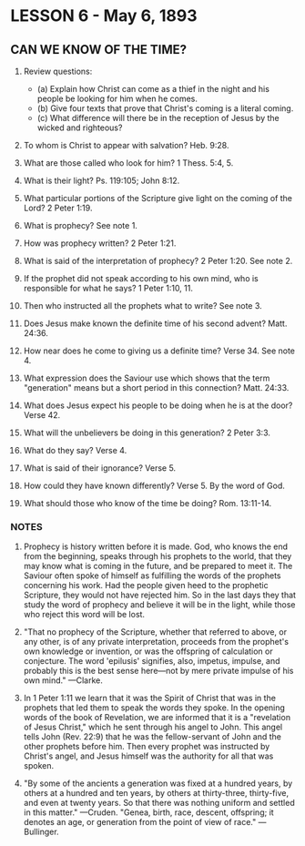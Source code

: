 # LESSON 6 - May 6, 1893
## CAN WE KNOW OF THE TIME?

1. Review questions:
   - (a) Explain how Christ can come as a thief in the night and his people be looking for him when he comes.
   - (b) Give four texts that prove that Christ's coming is a literal coming.
   - (c) What difference will there be in the reception of Jesus by the wicked and righteous?

2. To whom is Christ to appear with salvation? Heb. 9:28.
3. What are those called who look for him? 1 Thess. 5:4, 5.
4. What is their light? Ps. 119:105; John 8:12.
5. What particular portions of the Scripture give light on the coming of the Lord? 2 Peter 1:19.
6. What is prophecy? See note 1.
7. How was prophecy written? 2 Peter 1:21.
8. What is said of the interpretation of prophecy? 2 Peter 1:20. See note 2.
9. If the prophet did not speak according to his own mind, who is responsible for what he says? 1 Peter 1:10, 11.
10. Then who instructed all the prophets what to write? See note 3.
11. Does Jesus make known the definite time of his second advent? Matt. 24:36.
12. How near does he come to giving us a definite time? Verse 34. See note 4.
13. What expression does the Saviour use which shows that the term "generation" means but a short period in this connection? Matt. 24:33.
14. What does Jesus expect his people to be doing when he is at the door? Verse 42.
15. What will the unbelievers be doing in this generation? 2 Peter 3:3.
16. What do they say? Verse 4.
17. What is said of their ignorance? Verse 5.
18. How could they have known differently? Verse 5. By the word of God.
19. What should those who know of the time be doing? Rom. 13:11-14.

### NOTES

1. Prophecy is history written before it is made. God, who knows the end from the beginning, speaks through his prophets to the world, that they may know what is coming in the future, and be prepared to meet it. The Saviour often spoke of himself as fulfilling the words of the prophets concerning his work. Had the people given heed to the prophetic Scripture, they would not have rejected him. So in the last days they that study the word of prophecy and believe it will be in the light, while those who reject this word will be lost.

2. "That no prophecy of the Scripture, whether that referred to above, or any other, is of any private interpretation, proceeds from the prophet's own knowledge or invention, or was the offspring of calculation or conjecture. The word 'epilusis' signifies, also, impetus, impulse, and probably this is the best sense here—not by mere private impulse of his own mind." —Clarke.

3. In 1 Peter 1:11 we learn that it was the Spirit of Christ that was in the prophets that led them to speak the words they spoke. In the opening words of the book of Revelation, we are informed that it is a "revelation of Jesus Christ," which he sent through his angel to John. This angel tells John (Rev. 22:9) that he was the fellow-servant of John and the other prophets before him. Then every prophet was instructed by Christ's angel, and Jesus himself was the authority for all that was spoken.

4. "By some of the ancients a generation was fixed at a hundred years, by others at a hundred and ten years, by others at thirty-three, thirty-five, and even at twenty years. So that there was nothing uniform and settled in this matter." —Cruden. "Genea, birth, race, descent, offspring; it denotes an age, or generation from the point of view of race." —Bullinger.